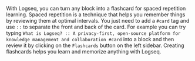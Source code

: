 With Logseq, you can turn any block into a flashcard for spaced repetition learning. Spaced repetition is a technique that helps you remember things by reviewing them at optimal intervals. You just need to add a `#card` tag and use `::` to separate the front and back of the card. For example you can try typing `What is Logseq? :: A privacy-first, open-source platform for knowledge management and collaboration #card` into a block and then review it by clicking on the `Flashcards` button on the left sidebar. Creating flashcards helps you learn and memorize anything with Logseq.